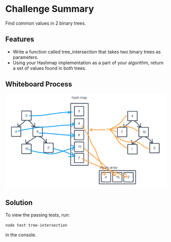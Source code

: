 # Challenge Summary

Find common values in 2 binary trees.

## Features

* Write a function called tree_intersection that takes two binary trees as parameters.
* Using your Hashmap implementation as a part of your algorithm, return a set of values found in both trees.

## Whiteboard Process

![tree-intersection](tree-intersection.png)

## Solution

To view the passing tests, run:

```node test tree-intersection```

in the console.